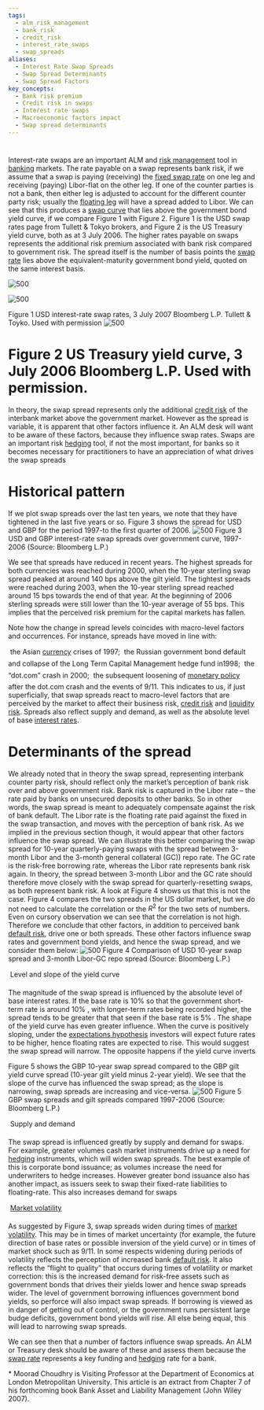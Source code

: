 ```yaml
---
tags:
  - alm_risk_management
  - bank_risk
  - credit_risk
  - interest_rate_swaps
  - swap_spreads
aliases:
  - Interest Rate Swap Spreads
  - Swap Spread Determinants
  - Swap Spread Factors
key_concepts:
  - Bank risk premium
  - Credit risk in swaps
  - Interest rate swaps
  - Macroeconomic factors impact
  - Swap spread determinants
---
```


# [](../1.%20DeterministicCashFlows.md#4.1%20The%20Yield%20Spread|The%20Determinants%20of%20the%20Swap%20Spread)
Interest-rate swaps are an important ALM and [risk management](../Financial%20Mathematics%20Course.md) tool in [banking](../../Advanced%20Financial%20Analysis%20and%20Valuation/Problem%20Sets/HKS%20The%20Banking%20Industry.md) markets.  The rate payable on a swap represents bank risk, if we assume that a swap is paying  (receiving) the [fixed swap rate](../../Financial%20Markets/Fixed%20Income%20Securities%20Tools%20for%20Today's%20Markets/Chapter%202/Interest%20Rate%20Swaps.md) on one leg and receiving (paying) Libor-flat on the other  leg. If one of the counter parties is not a bank, then either leg is adjusted to account for the  different counter party risk; usually the [floating leg](../../Financial%20Markets/Fixed%20Income%20Securities%20Tools%20for%20Today's%20Markets/Chapter%202/Pricing%20Interest%20Rate%20Swaps.md) will have a spread added to Libor. We  can see that this produces a [swap curve](Determining%20the%20Expression%20for%20the%20Fair%20Value%20of%20the%20Swap%20Spread.md) that lies above the government bond yield curve,  if we compare Figure 1 with Figure 2. Figure 1 is the USD swap rates page from Tullett  & Tokyo brokers, and Figure 2 is the US Treasury yield curve, both as at 3 July 2006.  The higher rates payable on swaps represents the additional risk premium associated with  bank risk compared to government risk. The spread itself is the number of basis points  the [swap rate](../../Fixed%20Income%20Asset%20Pricing/Fixed%20Income%20Lecture%20Notes/Teaching%20Note%204%20Interest%20Rate%20Derivatives.md) lies above the equivalent-maturity government bond yield, quoted on the  same interest basis.

 ![500](https://cdn-mineru.openxlab.org.cn/model-mineru/prod/e8988d84a9364a2716e524261ab5de5a49cb040893a3790079c73263752f24f0.jpg)

 ![500](https://cdn-mineru.openxlab.org.cn/model-mineru/prod/5392ef60e6a848eedf92b5a16dcbad252921a3c11a398102c62720c3081de4e5.jpg)

Figure 1 USD interest-rate swap rates, 3 July 2007      Bloomberg L.P.      Tullett & Toyko. Used with permission
 ![500](https://cdn-mineru.openxlab.org.cn/model-mineru/prod/cd453ad94af71602e9ba5ffecd1867b82ec697502fce390906bbcafeb8e45b93.jpg)

# Figure 2 US Treasury yield curve, 3 July 2006      Bloomberg L.P. Used with permission.

In theory, the swap spread represents only the additional [credit risk](../../Course%20Notes/Quantitative%20Trading%20Strategies%20Lecture%20Notes.md) of the interbank  market above the government market. However as the spread is variable, it is apparent  that other factors influence it. An ALM desk will want to be aware of these factors,  because they influence swap rates. Swaps are an important risk [hedging](../../Financial%20Markets/Fixed%20Income%20Securities%20Tools%20for%20Today's%20Markets/Chapter%205/Key%20Rates%20O1s%20Durations%20and%20Hedging.md) tool, if not the  most important, for banks so it becomes necessary for practitioners to have an  appreciation of what drives the swap spreads

# Historical pattern

If we plot swap spreads over the last ten years, we note that they have tightened in the  last five years or so. Figure 3 shows the spread for USD and GBP for the period 1997-to  the first quarter of 2006.
 ![500](https://cdn-mineru.openxlab.org.cn/model-mineru/prod/d90a93519bfeeffc531cd9faf499695a1618dff14ced52d44fdde8edd0b5cc9d.jpg)
Figure 3 USD and GBP interest-rate swap spreads over government curve, 1997- 2006  (Source: Bloomberg L.P.)

We see that spreads have reduced in recent years. The highest spreads for both currencies  was reached during 2000, when the 10-year sterling swap spread peaked at around 140  bps above the gilt yield. The tightest spreads were reached during 2003, when the 10-year  sterling spread reached around 15 bps towards the end of that year.  At the beginning of  2006 sterling spreads were still lower than the 10-year average of 55 bps. This implies  that the perceived risk premium for the capital markets has fallen.

Note how the change in spread levels coincides with macro-level factors and occurrences.  For instance, spreads have moved in line with:

  the Asian [currency](../../Financial%20Instruments/Lecture%20Notes-%20Financial%20Instruments/Teaching%20Note%201-%20Forward%20Rates%20Agreement/Forwards%20and%20Futures%20Notes.md) crises of 1997;    the Russian government bond default and collapse of the Long Term Capital  Management hedge fund in1998;    the “dot.com” crash in 2000;    the subsequent loosening of [monetary policy](../../Financial%20Markets%20and%20Institutions/III.%20Liquidity%20of%20Assets/Class%209-%20Bailouts%20and%20Bank%20Failures/Articles/The%20Economist%20Regime%20Change.md) after the dot.com crash and the  events of 9/11.
This indicates to us, if just superficially, that swap spreads react to macro-level factors  that are perceived by the market to affect their business risk, [credit risk](../../Course%20Notes/Quantitative%20Trading%20Strategies%20Lecture%20Notes.md) and [liquidity risk](../../Financial%20Markets%20and%20Institutions/III.%20Liquidity%20of%20Assets/Class%207-%20CP,%20Repo,%20and%20the%20Crisis/Asset%20Backed%20Commercial%20Paper%20Understanding%20the%20Risks.md).  Spreads also reflect supply and demand, as well as the absolute level of base [interest rates](../../Financial%20Markets/Fixed%20Income%20Securities%20Tools%20for%20Today's%20Markets/Chapter%202/Interest%20Rate%20Quotations.md).

# Determinants of the spread

We already noted that in theory the swap spread, representing interbank counter party risk,  should reflect only the market’s perception of bank risk over and above government risk.  Bank risk is captured in the Libor rate – the rate paid by banks on unsecured deposits to  other banks.  So in other words, the swap spread is meant to adequately compensate  against the risk of bank default. The Libor rate is the floating rate paid against the fixed in  the swap transaction, and moves with the perception of bank risk. As we implied in the  previous section though, it would appear that other factors influence the swap spread. We  can illustrate this better comparing the swap spread for 10-year quarterly-paying swaps  with the spread between 3-month Libor and the 3-month general collateral (GC)) repo  rate. The GC rate is the risk-free borrowing rate, whereas the Libor rate represents bank  risk again. In theory, the spread between 3-month Libor and the GC rate should therefore  move closely with the swap spread for quarterly-resetting swaps, as both represent bank  risk. A look at Figure 4 shows us that this is not the case. Figure 4 compares the two  spreads in the US dollar market, but we do not need to calculate the correlation or the   $R^{2}$    for the two sets of numbers. Even on cursory observation we can see that the correlation  is not high. Therefore we conclude that other factors, in addition to perceived bank  [default risk](../../Financial%20Markets/Financial%20Engineering%20and%20Arbitrage%20in%20the%20Financial%20Markets/PART%20I%20RELATIVE%20VALUE%20BUILDING%20BLOCKS/Chapter%207%20-%20Default%20Risk%20and%20Credit%20Derivatives/Default%20Risk%20and%20Credit%20Derivatives%20183.md), drive one or both spreads. These other factors influence swap rates and  government bond yields, and hence the swap spread, and we consider them below:
 ![500](https://cdn-mineru.openxlab.org.cn/model-mineru/prod/8dddacc865c617c46da92a2f335c75afe139bd8d45edad80cff89370c8349b1f.jpg)
Figure 4 Comparison of USD 10-year swap spread and 3-month Libor-GC repo  spread  (Source: Bloomberg L.P.)

  Level and slope of the yield curve

The magnitude of the swap spread is influenced by the absolute level of base interest  rates. If the base rate is   $10\%$   so that the government short-term rate is around   $10\%$  ,  with longer-term rates being recorded higher, the spread tends to be greater that that  seen if the base rate is   $5\%$  .  The shape of the yield curve has even greater influence.  When the curve is positively sloping, under the [expectations hypothesis](../../Financial%20Markets/Financial%20Asset%20Pricing%20Theory%20Overview/Chapter%2010%20-%20The%20Economics%20of%20the%20Term%20Structure%20of%20Interest%20Rates/The%20Expectation%20Hypothesis.md) investors will  expect future rates to be higher, hence floating rates are expected to rise. This would  suggest the swap spread will narrow. The opposite happens if the yield curve inverts

Figure 5 shows the GBP 10-year swap spread compared to the GBP gilt yield curve  spread (10-year gilt yield minus 2-year yield). We see that the slope of the curve has  influenced the swap spread; as the slope is narrowing, swap spreads are increasing  and vice-versa.
 ![500](https://cdn-mineru.openxlab.org.cn/model-mineru/prod/f3eae8af02d5037389ec71744c378de298707fcc841ef45a7393fd0256fed492.jpg)
Figure 5 GBP swap spreads and gilt spreads compared 1997-2006  (Source: Bloomberg L.P.)

  Supply and demand

The swap spread is influenced greatly by supply and demand for swaps. For example,  greater volumes cash market instruments drive up a need for [hedging](../../Financial%20Markets/Fixed%20Income%20Securities%20Tools%20for%20Today's%20Markets/Chapter%205/Key%20Rates%20O1s%20Durations%20and%20Hedging.md) instruments,  which will widen swap spreads. The best example of this is corporate bond issuance;  as volumes increase the need for underwriters to hedge increases. However greater  bond issuance also has another impact, as issuers seek to swap their fixed-rate  liabilities to floating-rate. This also increases demand for swaps

  [Market volatility](../../Financial%20Markets%20and%20Institutions/III.%20Liquidity%20of%20Assets/Class%209-%20Bailouts%20and%20Bank%20Failures/Class%20Slides%20On%20Terrausd%20Runs%202.md)

As suggested by Figure 3, swap spreads widen during times of [market volatility](../../Financial%20Markets%20and%20Institutions/III.%20Liquidity%20of%20Assets/Class%209-%20Bailouts%20and%20Bank%20Failures/Class%20Slides%20On%20Terrausd%20Runs%202.md). This  may be in times of market uncertainty (for example, the future direction of base rates  or possible inversion of the yield curve) or in times of market shock such as 9/11. In  some respects widening during periods of volatility reflects the perception of  increased bank [default risk](../../Financial%20Markets/Financial%20Engineering%20and%20Arbitrage%20in%20the%20Financial%20Markets/PART%20I%20RELATIVE%20VALUE%20BUILDING%20BLOCKS/Chapter%207%20-%20Default%20Risk%20and%20Credit%20Derivatives/Default%20Risk%20and%20Credit%20Derivatives%20183.md). It also reflects the “flight to quality” that occurs during  times of volatility or market correction: this is the increased demand for risk-free  assets such as government bonds that drives their yields lower and hence swap  spreads wider.
The level of government borrowing influences government bond yields, so perforce  will also impact swap spreads. If borrowing is viewed as in danger of getting out of  control, or the government runs persistent large budge deficits, government bond  yields will rise. All else being equal, this will lead to narrowing swap spreads.

We can see then that a number of factors influence swap spreads. An ALM or Treasury  desk should be aware of these and assess them because the [swap rate](../../Fixed%20Income%20Asset%20Pricing/Fixed%20Income%20Lecture%20Notes/Teaching%20Note%204%20Interest%20Rate%20Derivatives.md) represents a key  funding and [hedging](../../Financial%20Markets/Fixed%20Income%20Securities%20Tools%20for%20Today's%20Markets/Chapter%205/Key%20Rates%20O1s%20Durations%20and%20Hedging.md) rate for a bank.

\* Moorad Choudhry  is Visiting Professor at the Department of Economics at London  Metropolitan University. This article is an extract from Chapter 7 of his forthcoming  book  Bank Asset and Liability Management  (John Wiley 2007).